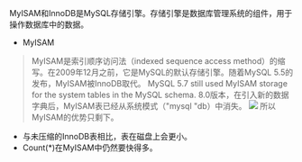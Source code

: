 MyISAM和InnoDB是MySQL存储引擎。存储引擎是数据库管理系统的组件，用于操作数据库中的数据。
- MyISAM
> MyISAM是索引顺序访问法（indexed sequence  access method）的缩写。在2009年12月之前，它是MySQL的默认存储引擎。随着MySQL 5.5的发布，MyISAM被InnoDB取代。
> MySQL 5.7 still used MyISAM storage for the system tables in the MySQL schema. 8.0版本，在引入新的数据字典后，MyISAM表已经从系统模式（"mysql "db）中消失。
![][image-1]
所以MyISAM的优势只剩下。
- 与未压缩的InnoDB表相比，表在磁盘上会更小。
- Count(\*)在MyISAM中仍然要快得多。


[image-1]:	https://tva1.sinaimg.cn/large/008i3skNly1gri7v3g2uoj318o0nq0wa.jpg